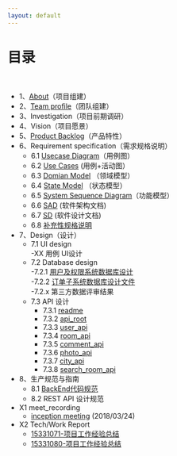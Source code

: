```yaml
---
layout: default
---
```


# [](#TOC)目录

&nbsp;&nbsp; 

* 1、[About](Dashboard/01-about)（项目组建）
* 2、[Team profile](02-team-profile)（团队组建）
* 3、Investigation（项目前期调研）
* 4、Vision（项目愿景）
* 5、[Product Backlog](doc/backlog)（产品特性）
* 6、Requirement specification（需求规格说明）
    - 6.1 [Usecase Diagram](doc/usecase_diagram)（用例图）
    - 6.2 [Use Cases]() (用例+活动图）
    - 6.3 [Domian Model](doc/course-SDP/rentRoomDomain) （领域模型）
    - 6.4 [State Model](doc/course-SDP/rentOrderState) （状态模型）
    - 6.5 [System Sequence Diagram](doc/course-SDP/createRoomSequence)（功能模型）
    - 6.6 [SAD](doc/SAD) (软件架构文档)
    - 6.7 [SD](https://github.com/WindyMen/Dashboard/blob/gh-pages/doc/SD.md) (软件设计文档)
    - 6.8 [补充性规格说明](doc/SSD)
* 7、Design（设计）
    - 7.1 UI design    
      -XX 用例 UI设计    
    - 7.2 Database design    
      -7.2.1 [用户及权限系统数据库设计](doc/course-SDP/datebaseModel)    
      -7.2.2 [订单子系统数据库设计文件](doc/database/rentRoom)    
      -7.2.x 第三方数据评审结果
    - 7.3 API 设计  
        - 7.3.1 [readme](doc/API%20Design)
        - 7.3.2 [api_root](doc/API%20Design/apiRoot)  
        - 7.3.3 [user_api](doc/API%20Design/user_api)  
        - 7.3.4 [room_api](doc/API%20Design/room_api)  
        - 7.3.5 [comment_api](doc/API%20Design/comment_api)  
        - 7.3.6 [photo_api](doc/API%20Design/photo_api)  
        - 7.3.7 [city_api](doc/API%20Design/Country_Province_City_Town_api)  
        - 7.3.8 [search_room_api](doc/API%20Design/SearchRoom_api)
* 8、生产规范与指南
    - 8.1 [BackEnd代码规范](doc/BackEnd代码规范.md)
    - 8.2 REST API 设计规范
* X1 meet_recording
    - [inception meeting](doc/meet_recording/项目启动会议) (2018/03/24)
* X2 Tech/Work Report
    - [15331071-项目工作经验总结](doc/tech_report/15331071)
    - [15331080-项目工作经验总结](doc/tech_report/15331080_techReport.pdf)
